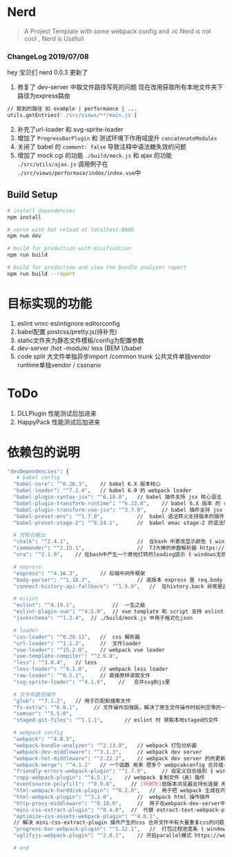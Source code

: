 # Nerd

> A Project Template with some webpack config and .rc
> Nerd is not cool , Nerd is Usefull

### ChangeLog 2019/07/08
 hey 宝贝们 nerd 0.0.3 更新了
 1. 修复了 dev-server 中取文件路径写死的问题  现在改用获取所有本地文件夹下路径为express路由
 ``` bash
 // 取到的路径 如 example | performance | ...
 utils.getEntries('./src/views/**/main.js')
 ```
 2. 补充了url-loader 和 svg-sprite-loader
 3. 增加了 `ProgressBarPlugin` 和 测试环境下作用域提升 `concatenateModules`
 4. 关闭了 babel 的 `comment: false` 导致注释中语法糖失效的问题
 5. 增加了 mock cgi 的功能 `./build/mock.js` 和 ajax 的功能 `./src/utils/ajax.js` 调用例子在 `./src/views/performace/index/index.vue`中

## Build Setup

``` bash
# install dependencies
npm install

# serve with hot reload at localhost:8080
npm run dev

# build for production with minification
npm run build

# build for production and view the bundle analyzer report
npm run build --report
```

# 目标实现的功能
1. eslint vmrc  eslintignore editorconfig
2. babel配置 postcss/pretty.js(待补充)
3. static文件夹为静态文件模板/config为配置参数
4. dev-server /hot -module/ less (BEM )/babel
5. code split 大文件单独异步import /common trunk 公共文件单独vendor runtime单独vendor / cssnano

# ToDo
1. DLLPlugin 性能测试后加进来
2. HappyPack 性能测试后加进来

# 依赖包的说明

``` bash
"devDependencies": {
   # babel config
  "babel-core": "^6.26.3",    // babel 6.X 版本核心
  "babel-loader": "^7.1.4",   // babel 6.0 的 webpack loader
  "babel-plugin-syntax-jsx": "^6.18.0",   // babel 插件支持 jsx 核心语法
  "babel-plugin-transform-runtime": "^6.23.0",    // babel 6.X 版本 的 runtime polyfill
  "babel-plugin-transform-vue-jsx": "^3.7.0",     // babel 插件支持 jsx 核心语法
  "babel-preset-env": "^1.7.0",           //  babel 语法转义支持版本的插件
  "babel-preset-stage-2": "^6.24.1",      //  babel emac stage-2 的语法转义

  # 控制台输出
  "chalk": "^2.4.1",                      //  在bash 中更改显示颜色 ( windows无效 )
  "commander": "^2.15.1",                 //  TJ大神的参数解析器 https://github.com/tj/commander.js/ 用于 ./pretty.js
  "ora": "^2.1.0",    // 在bash中产生一个原地打转的loading提示 ( windows无效 )

  # express
  "express": "^4.16.3",       // 后端中间件框架
  "body-parser": "^1.18.3",               // 高版本 express 里 req.body 解析器
  "connect-history-api-fallback": "^1.5.0",   //  在history.back 异常是返回首页 仅用于dev-server

  # eslint     
  "eslint": "^4.19.1",            //  一生之敌
  "eslint-plugin-vue": "^4.5.0",  // vue template 和 script 支持 eslint
  "jsonschema": "^1.2.4",  // ./build/mock.js 中用于格式化json

  # loader
  "css-loader": "^0.28.11",   //  css 解析器
  "url-loader": "^1.1.2",     //  文件loader
  "vue-loader": "^15.2.0",    // webpack vue loader
  "vue-template-compiler": "^2.6.8",
  "less": "^3.0.4",   // less
  "less-loader": "^4.1.0",    // webpack less loader
  "raw-loader": "^0.5.1",     // 直接原样读取文件
  "svg-sprite-loader": "^4.1.6",    //   合并svg到js里

  # 文件和路径操作
  "glob": "^7.1.2",   // 用于匹配和搜索文件
  "fs-extra": "^6.0.1",     // 文件操作加强版，解决了原生文件操作时如判空等的一些蛋疼的问题  https://github.com/jprichardson/node-fs-extra
  "semver": "^5.5.0",
  "staged-git-files": "^1.1.1",       // eslint 时 获取本地staged的文件

  # webpack config
  "webpack": "^4.8.3",    
  "webpack-bundle-analyzer": "^2.13.0",   // webpack 打包分析器
  "webpack-dev-middleware": "^3.1.3",     // webpack dev server
  "webpack-hot-middleware": "^2.22.2",    // webpack dev server 的热更新插件
  "webpack-merge": "^4.1.2"   // 一个函数 用来 把多个 webpcakconfig 合并成一个
  "friendly-errors-webpack-plugin": "^1.7.0",     // 自定义日志级别 ( windows 下不可用)  https://github.com/geowarin/friendly-errors-webpack-plugin
  "copy-webpack-plugin": "^4.5.1",    // webpack 复制文件（夹）插件
  "eventsource-polyfill": "^0.9.6",     // [待删除]低版本浏览器支持长连接 用于 webpack-hot-middleware   https://github.com/amvtek/EventSource
  "html-webpack-harddisk-plugin": "^0.2.0",   //  用于把 webpack 生成在内存中的文件保存到硬盘
  "html-webpack-plugin": "^3.2.0",        //  webpack html 操作插件
  "http-proxy-middleware": "^0.18.0",     //  用于在webpack-dev-server中将请求代理到对应地址
  "mini-css-extract-plugin": "^0.4.0",  //  代替 extract-text-webpack-plugin 从js 中提取cs
  "optimize-css-assets-webpack-plugin": "^4.0.1",
  // 解决 mini-css-extract-plugin 插件产生的css 合并文件中有大量重复css的问题
  "progress-bar-webpack-plugin": "^1.12.1",   //  打包过程进度条 ( windows 下不可用)
  "uglifyjs-webpack-plugin": "^2.0.1",    // 开启parallel模式 https://webpack.js.org/plugins/uglifyjs-webpack-plugin/#parallel

  # end
```
